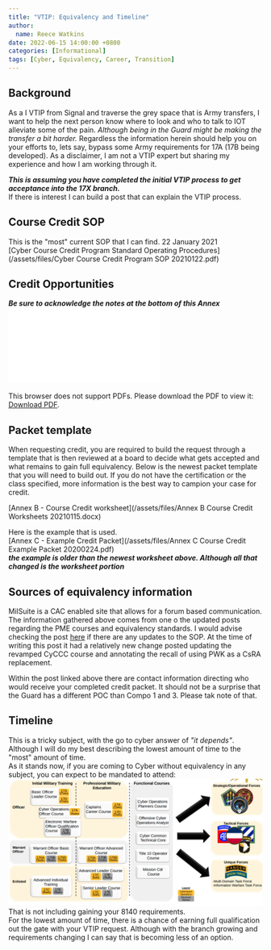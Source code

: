 ```yaml
---
title: "VTIP: Equivalency and Timeline"
author: 
  name: Reece Watkins
date: 2022-06-15 14:00:00 +0800
categories: [Informational]
tags: [Cyber, Equivalency, Career, Transition]
---
```


## Background 
As a I VTIP from Signal and traverse the grey space that is Army transfers, I want to help the next person know where to look and who to talk to IOT alleviate some of the pain. *Although being in the Guard might be making the transfer a bit harder.* Regardless the information herein should help you on your efforts to, lets say, bypass some Army requirements for 17A (17B being developed). As a disclaimer, I am not a VTIP expert but sharing my experience and how I am working through it.

***This is assuming you have completed the initial VTIP process to get  acceptance into the 17X branch.***<br/>
If there is interest I can build a post that can explain the VTIP process.  

## Course Credit SOP
This is the "most" current SOP that I can find. 22 January 2021<br/>
[Cyber Course Credit Program Standard Operating Procedures](/assets/files/Cyber Course Credit Program SOP 20210122.pdf)

## Credit Opportunities 
***Be sure to acknowledge the notes at the bottom of this Annex***
<object data="/assets/files/Annex A Course Credit Criteria 20210115.pdf" type="application/pdf" style="width:100%; height: 300px">
    <embed src="/assets/files/Annex A Course Credit Criteria 20210115.pdf">
        <p>This browser does not support PDFs. Please download the PDF to view it: <a href="/assets/files/Annex A Course Credit Criteria 20210115.pdf">Download PDF</a>.</p>
    </embed>
</object>

## Packet template
When requesting credit, you are required to build the request through a template that is then reviewed at a board to decide what gets accepted and what remains to gain full equivalency. Below is the newest packet template that you will need to build out. If you do not have the certification or the class specified, more information is the best way to campion your case for credit. 

[Annex B - Course Credit worksheet](/assets/files/Annex B Course Credit Worksheets 20210115.docx)

Here is the example that is used.<br/>
[Annex C - Example Credit Packet](/assets/files/Annex C Course Credit Example Packet 20200224.pdf)<br/>
***the example is older than the newest worksheet above. Although all that changed is the worksheet portion***

## Sources of equivalency information
MilSuite is a CAC enabled site that allows for a forum based communication. The information gathered above comes from one o the updated posts regarding the PME courses and equivalency standards. I would advise checking the post [here](https://www.milsuite.mil/book/docs/DOC-748306) if there are any updates to the SOP. At the time of writing this post it had a relatively new change posted updating the revamped CyCCC course and annotating the recall of using PWK as a CsRA replacement. 

Within the post linked above there are contact information directing who would receive your completed credit packet. It should not be a surprise that the Guard has a different POC than Compo 1 and 3. Please tak note of that.

## Timeline
This is a tricky subject, with the go to cyber answer of *"it depends"*.  Although I will do my best describing the lowest amount of time to the "most" amount of time.<br/>
As it stands now, if you are coming to Cyber without equivalency in any subject, you can expect to be mandated to attend:<br/>
![Cyber-Courses](/assets/images/Cyber-class-length.png)<br/>
That is not including gaining your 8140 requirements.<br/>
For the lowest amount of time, there is a chance of earning full qualification out the gate with your VTIP request. Although with the branch growing and requirements changing I can say that is becoming less of an option. 
